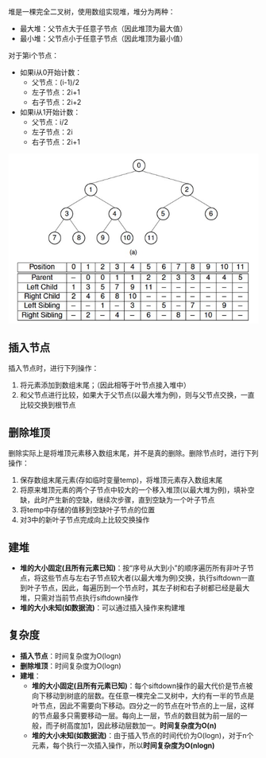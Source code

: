 
堆是一棵完全二叉树，使用数组实现堆，堆分为两种：

* 最大堆：父节点大于任意子节点（因此堆顶为最大值）
* 最小堆：父节点小于任意子节点（因此堆顶为最小值）

对于第i个节点：

 * 如果i从0开始计数：
     - 父节点：(i-1)/2
     - 左子节点：2i+1
     - 右子节点：2i+2
 * 如果i从1开始计数：
     - 父节点：i/2
     - 左子节点：2i
     - 右子节点：2i+1

![](../pic/al-tree-2.png)

## 插入节点

插入节点时，进行下列操作：

1. 将元素添加到数组末尾；（因此相等于叶节点接入堆中）
2. 和父节点进行比较，如果大于父节点(以最大堆为例)，则与父节点交换，一直比较交换到根节点

## 删除堆顶

删除实际上是将堆顶元素移入数组末尾，并不是真的删除。删除节点时，进行下列操作：

1. 保存数组末尾元素(存如临时变量temp)，将堆顶元素存入数组末尾
2. 将原来堆顶元素的两个子节点中较大的一个移入堆顶(以最大堆为例)，填补空缺，此时产生新的空缺，继续次步骤，直到空缺为一个叶子节点
3. 将temp中存储的值移到空缺叶子节点的位置
4. 对3中的新叶子节点完成向上比较交换操作

## 建堆

* **堆的大小固定(且所有元素已知)**：按“序号从大到小”的顺序遍历所有非叶子节点，将这些节点与左右子节点较大者(以最大堆为例)交换，执行siftdown一直到叶子节点，因此，每遍历到一个节点时，其左子树和右子树都已经是最大堆，只需对当前节点执行siftdown操作
* **堆的大小未知(如数据流)**：可以通过插入操作来构建堆

## 复杂度

* **插入节点**：时间复杂度为O(logn)
* **删除堆顶**：时间复杂度为O(logn)
* **建堆**：
    - **堆的大小固定(且所有元素已知)**：每个siftdown操作的最大代价是节点被向下移动到树底的层数。在任意一棵完全二叉树中，大约有一半的节点是叶节点，因此不需要向下移动。四分之一的节点在叶节点的上一层，这样的节点最多只需要移动一层。每向上一层，节点的数目就为前一层的一般，而子树高度加1，因此移动层数加一。**时间复杂度为O(n)**
    - **堆的大小未知(如数据流)**：由于插入节点的时间代价为O(logn)，对于n个元素，每个执行一次插入操作，所以**时间复杂度为O(nlogn)**
